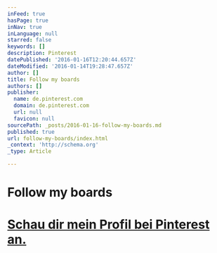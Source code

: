 ```yaml
---
inFeed: true
hasPage: true
inNav: true
inLanguage: null
starred: false
keywords: []
description: Pinterest
datePublished: '2016-01-16T12:20:44.657Z'
dateModified: '2016-01-14T19:28:47.657Z'
author: []
title: Follow my boards
authors: []
publisher:
  name: de.pinterest.com
  domain: de.pinterest.com
  url: null
  favicon: null
sourcePath: _posts/2016-01-16-follow-my-boards.md
published: true
url: follow-my-boards/index.html
_context: 'http://schema.org'
_type: Article

---
```

# Follow my boards

# [Schau dir mein Profil bei Pinterest an.][0]

[0]: https://app.thegrid.io/posts/286280c2-300b-4d41-b50d-3f9fa3e9cd2c/null